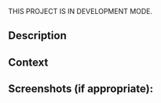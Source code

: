 THIS PROJECT IS IN DEVELOPMENT MODE.

<!--- Provide a general summary of your changes in the Title above -->

## Description
<!--- Describe your changes in detail -->


## Context
<!--- Why is this change required? What problem does it solve? -->

## Screenshots (if appropriate):

